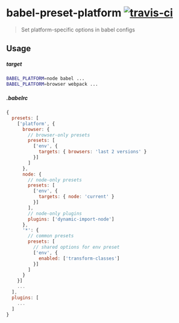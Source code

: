 # babel-preset-platform [![travis-ci](https://travis-ci.org/bernardmcmanus/babel-preset-platform.svg)](https://travis-ci.org/bernardmcmanus/babel-preset-platform)
> Set platform-specific options in babel configs

## Usage

##### target
```bash
BABEL_PLATFORM=node babel ...
BABEL_PLATFORM=browser webpack ...
```

##### .babelrc
```js
{
  presets: [
    ['platform', {
      browser: {
        // browser-only presets
        presets: [
          ['env', {
            targets: { browsers: 'last 2 versions' }
          }]
        ]
      },
      node: {
        // node-only presets
        presets: [
          ['env', {
            targets: { node: 'current' }
          }]
        ],
        // node-only plugins
        plugins: ['dynamic-import-node']
      },
      '*': {
        // common presets
        presets: [
          // shared options for env preset
          ['env', {
            enabled: ['transform-classes']
          }]
        ]
      }
    }]
    ...
  ],
  plugins: [
    ...
  ]
}
```

